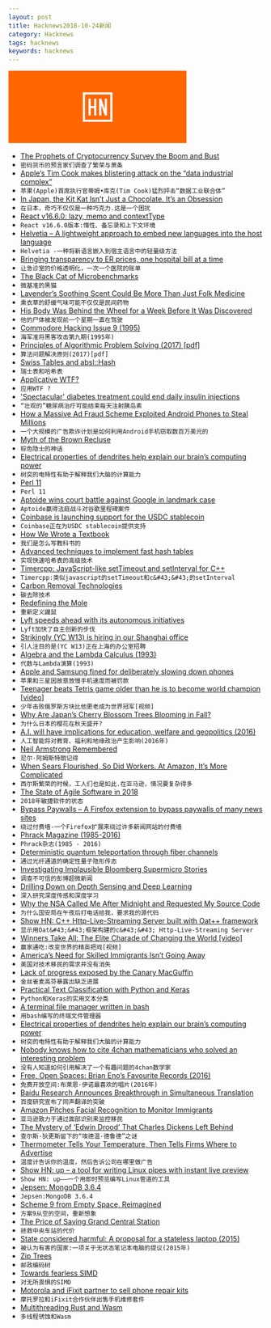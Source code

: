 ```yaml
---
layout: post
title: Hacknews2018-10-24新闻
category: Hacknews
tags: hacknews
keywords: hacknews
---
```


![haccknews-banner](/assets/image/hacknews-banner.jpg)


- [The Prophets of Cryptocurrency Survey the Boom and Bust](https://www.newyorker.com/magazine/2018/10/22/the-prophets-of-cryptocurrency-survey-the-boom-and-bust)
- `密码货币的预言家们调查了繁荣与萧条`
- [Apple’s Tim Cook makes blistering attack on the “data industrial complex”](https://techcrunch.com/2018/10/24/apples-tim-cook-makes-blistering-attack-on-the-data-industrial-complex/)
- `苹果(Apple)首席执行官蒂姆•库克(Tim Cook)猛烈抨击“数据工业联合体”`
- [In Japan, the Kit Kat Isn’t Just a Chocolate. It’s an Obsession](https://www.nytimes.com/interactive/2018/10/24/magazine/candy-kit-kat-japan.html)
- `在日本，奇巧不仅仅是一种巧克力.这是一个困扰`
- [React v16.6.0: lazy, memo and contextType](https://reactjs.org/blog/2018/10/23/react-v-16-6.html)
- `React v16.6.0版本:惰性、备忘录和上下文环境`
- [Helvetia – A lightweight approach to embed new languages into the host language](http://scg.unibe.ch/research/helvetia)
- `Helvetia -一种将新语言嵌入到宿主语言中的轻量级方法`
- [Bringing transparency to ER prices, one hospital bill at a time](https://www.cjr.org/q_and_a/sarah-kliff-vox.php)
- `让急诊室的价格透明化，一次一个医院的账单`
- [The Black Cat of Microbenchmarks](https://mrale.ph/blog/2014/02/23/the-black-cat-of-microbenchmarks.html)
- `微基准的黑猫`
- [Lavender’s Soothing Scent Could Be More Than Just Folk Medicine](https://www.nytimes.com/2018/10/23/science/lavender-scent-anxiety.html)
- `熏衣草的舒缓气味可能不仅仅是民间药物`
- [His Body Was Behind the Wheel for a Week Before It Was Discovered](https://www.nytimes.com/2018/10/23/nyregion/man-found-dead-in-car-new-york.html)
- `他的尸体被发现前一个星期一直在驾驶`
- [Commodore Hacking Issue 9 (1995)](http://www.ffd2.com/fridge/chacking/c=hacking9.txt)
- `海军准将黑客攻击第九期(1995年)`
- [Principles of Algorithmic Problem Solving (2017) [pdf]](https://www.csc.kth.se/~jsannemo/slask/main.pdf)
- `算法问题解决原则(2017)[pdf]`
- [Swiss Tables and absl::Hash](https://abseil.io/blog/20180927-swisstables)
- `瑞士表和哈希表`
- [Applicative WTF?](https://blog.plover.com/prog/haskell/applicative.html)
- `应用WTF ?`
- [&#39;Spectacular&#39; diabetes treatment could end daily insulin injections](https://www.theguardian.com/society/2018/oct/24/spectacular-diabetes-treatment-could-end-daily-insulin-injections)
- `“壮观的”糖尿病治疗可能结束每天注射胰岛素`
- [How a Massive Ad Fraud Scheme Exploited Android Phones to Steal Millions](https://www.buzzfeednews.com/article/craigsilverman/how-a-massive-ad-fraud-scheme-exploited-android-phones-to)
- `一个大规模的广告欺诈计划是如何利用Android手机窃取数百万美元的`
- [Myth of the Brown Recluse](http://spiders.ucr.edu/myth.html)
- `棕色隐士的神话`
- [Electrical properties of dendrites help explain our brain’s computing power](http://news.mit.edu/2018/dendrites-explain-brains-computing-power-1018?fbclid=IwAR2szOstJ6_hkoar2mo8NkXXMaOnfnIS5rFq5YNcOPf397n5HctnSUCGHjk#.W86CSfP5s-9.facebook)
- `树突的电特性有助于解释我们大脑的计算能力`
- [Perl 11](http://perl11.org/)
- `Perl 11`
- [Aptoide wins court battle against Google in landmark case](https://uk.reuters.com/article/us-google-antitrust-aptoide/aptoide-wins-court-battle-against-google-in-landmark-case-idUKKCN1MW2CL)
- `Aptoide赢得法庭战斗对谷歌里程碑案件`
- [Coinbase is launching support for the USDC stablecoin](https://blog.coinbase.com/coinbase-and-circle-announce-the-launch-of-usd-coin-a-digital-dollar-2cd6548d237)
- `Coinbase正在为USDC stablecoin提供支持`
- [How We Wrote a Textbook](http://tim.hibal.org/blog/how-we-wrote-a-textbook/)
- `我们是怎么写教科书的`
- [Advanced techniques to implement fast hash tables](https://attractivechaos.wordpress.com/2018/10/01/advanced-techniques-to-implement-fast-hash-tables/)
- `实现快速哈希表的高级技术`
- [Timercpp: JavaScript-like setTimeout and setInterval for C&#43;&#43;](https://github.com/shalithasuranga/timercpp)
- `Timercpp:类似javascript的setTimeout和c&#43;&#43;的setInterval`
- [Carbon Removal Technologies](http://carbon.ycombinator.com)
- `碳去除技术`
- [Redefining the Mole](https://www.nist.gov/si-redefinition/redefining-mole)
- `重新定义鼹鼠`
- [Lyft speeds ahead with its autonomous initiatives](https://techcrunch.com/2018/10/23/lyft-is-buying-london-ar-startup-blue-vision-labs-to-fuel-its-autonomous-car-efforts/)
- `Lyft加快了自主创新的步伐`
- [Strikingly (YC W13) is hiring in our Shanghai office](http://www.strikingly.com/s/careers?utm_source=hn&amp;utm_content=sh)
- `引人注目的是(YC W13)正在上海的办公室招聘`
- [Algebra and the Lambda Calculus (1993)](https://people.csail.mit.edu/jaffer/lambda.txt)
- `代数与Lambda演算(1993)`
- [Apple and Samsung fined for deliberately slowing down phones](https://www.theguardian.com/technology/2018/oct/24/apple-samsung-fined-for-slowing-down-phones)
- `苹果和三星因故意放慢手机速度而被罚款`
- [Teenager beats Tetris game older than he is to become world champion [video]](https://www.bbc.co.uk/newsround/45943854)
- `少年击败俄罗斯方块比他更老成为世界冠军[视频]`
- [Why Are Japan’s Cherry Blossom Trees Blooming in Fall?](https://www.smithsonianmag.com/smart-news/why-are-japans-cherry-blossom-trees-blooming-fall-180970590/?no-ist)
- `为什么日本的樱花在秋天盛开?`
- [A.I. will have implications for education, welfare and geopolitics (2016)](https://www.economist.com/special-report/2016/06/25/re-educating-rita)
- `人工智能将对教育、福利和地缘政治产生影响(2016年)`
- [Neil Armstrong Remembered](https://ceas.uc.edu/about/neil-armstrong-remembered.html)
- `尼尔·阿姆斯特朗记得`
- [When Sears Flourished, So Did Workers. At Amazon, It’s More Complicated](https://www.nytimes.com/2018/10/23/business/economy/amazon-workers-sears-bankruptcy-filing.html)
- `西尔斯繁荣的时候，工人们也是如此.在亚马逊，情况要复杂得多`
- [The State of Agile Software in 2018](https://martinfowler.com/articles/agile-aus-2018.html)
- `2018年敏捷软件的状态`
- [Bypass Paywalls – A Firefox extension to bypass paywalls of many news sites](https://addons.mozilla.org/en-US/firefox/addon/bypasspaywalls/)
- `绕过付费墙-一个Firefox扩展来绕过许多新闻网站的付费墙`
- [Phrack Magazine (1985-2016)](http://www.phrack.org/)
- `Phrack杂志(1985 - 2016)`
- [Deterministic quantum teleportation through fiber channels](http://advances.sciencemag.org/content/4/10/eaas9401)
- `通过光纤通道的确定性量子隐形传态`
- [Investigating Implausible Bloomberg Supermicro Stories](https://www.servethehome.com/investigating-implausible-bloomberg-supermicro-stories/)
- `调查不可信的彭博超微新闻`
- [Drilling Down on Depth Sensing and Deep Learning](https://bair.berkeley.edu/blog/2018/10/23/depth-sensing/)
- `深入研究深度传感和深度学习`
- [Why the NSA Called Me After Midnight and Requested My Source Code](https://medium.com/datadriveninvestor/why-the-nsa-called-me-after-midnight-and-requested-my-source-code-f7076c59ab3d)
- `为什么国安局在午夜后打电话给我，要求我的源代码`
- [Show HN: C&#43;&#43; Http-Live-Streaming Server built with Oat&#43;&#43; framework](https://github.com/oatpp/oatpp-examples/tree/master/Media-Stream)
- `显示用Oat&#43;&#43;框架构建的c&#43;&#43; Http-Live-Streaming Server`
- [Winners Take All: The Elite Charade of Changing the World [video]](https://www.youtube.com/watch?v=d_zt3kGW1NM)
- `赢家通吃:改变世界的精英把戏[视频]`
- [America’s Need for Skilled Immigrants Isn’t Going Away](https://www.bloomberg.com/opinion/articles/2018-10-24/america-s-need-for-skilled-immigrants-isn-t-going-away?srnd=premium)
- `美国对技术移民的需求并没有消失`
- [Lack of progress exposed by the Canary MacGuffin](https://rachelbythebay.com/w/2018/10/23/idle/)
- `金丝雀麦高芬暴露出缺乏进展`
- [Practical Text Classification with Python and Keras](https://realpython.com/python-keras-text-classification/)
- `Python和Keras的实用文本分类`
- [A terminal file manager written in bash](https://github.com/dylanaraps/fff)
- `用bash编写的终端文件管理器`
- [Electrical properties of dendrites help explain our brain’s computing power](http://news.mit.edu/2018/dendrites-explain-brains-computing-power-1018)
- `树突的电特性有助于解释我们大脑的计算能力`
- [Nobody knows how to cite 4chan mathematicians who solved an interesting problem](https://twitter.com/adversariel/status/1054811880919834634)
- `没有人知道如何引用解决了一个有趣问题的4chan数学家`
- [Free, Open Spaces: Brian Eno’s Favourite Records (2016)](http://thequietus.com/articles/20034-brian-eno-favourite-records-interview)
- `免费开放空间:布莱恩·伊诺最喜欢的唱片(2016年)`
- [Baidu Research Announces Breakthrough in Simultaneous Translation](https://simultrans-demo.github.io/)
- `百度研究宣布了同声翻译的突破`
- [Amazon Pitches Facial Recognition to Monitor Immigrants](https://www.bloomberg.com/news/articles/2018-10-23/amazon-pitches-facial-recognition-tools-to-monitor-immigrants?srnd=premium)
- `亚马逊致力于通过面部识别来监控移民`
- [The Mystery of ‘Edwin Drood’ That Charles Dickens Left Behind](https://www.thedailybeast.com/the-haunting-mystery-of-edwin-drood-that-charles-dickens-left-behind)
- `查尔斯·狄更斯留下的“埃德温·德鲁德”之谜`
- [Thermometer Tells Your Temperature, Then Tells Firms Where to Advertise](https://www.nytimes.com/2018/10/23/business/media/fever-advertisements-medicine-clorox.html)
- `温度计告诉你的温度，然后告诉公司在哪里做广告`
- [Show HN: up – a tool for writing Linux pipes with instant live preview](https://github.com/akavel/up)
- `Show HN: up——一个用即时预览编写Linux管道的工具`
- [Jepsen: MongoDB 3.6.4](http://jepsen.io/analyses/mongodb-3-6-4)
- `Jepsen:MongoDB 3.6.4`
- [Scheme 9 from Empty Space, Reimagined](https://t3x.org/s9fes-reimagined/index.html)
- `方案9从空的空间，重新想象`
- [The Price of Saving Grand Central Station](https://www.citylab.com/design/2018/10/saving-grand-central-40-years-later-cautionary-tale/573208/)
- `拯救中央车站的代价`
- [State considered harmful: A proposal for a stateless laptop (2015)](https://blog.invisiblethings.org/2015/12/23/state_harmful.html)
- `被认为有害的国家:一项关于无状态笔记本电脑的提议(2015年)`
- [Zip Trees](https://arxiv.org/abs/1806.06726)
- `邮政编码树`
- [Towards fearless SIMD](https://raphlinus.github.io/rust/simd/2018/10/19/fearless-simd.html)
- `对无所畏惧的SIMD`
- [Motorola and iFixit partner to sell phone repair kits](https://ifixit.org/blog/11644/motorola-ifixit-partnership/)
- `摩托罗拉和iFixit合作伙伴出售手机维修套件`
- [Multithreading Rust and Wasm](https://rustwasm.github.io/2018/10/24/multithreading-rust-and-wasm.html)
- `多线程锈蚀和Wasm`

